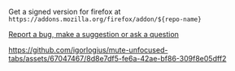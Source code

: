 Get a signed version for firefox at `https://addons.mozilla.org/firefox/addon/${repo-name}`

[Report a bug, make a suggestion or ask a question](https://github.com/igorlogius/igorlogius/issues/new/choose)

https://github.com/igorlogius/mute-unfocused-tabs/assets/67047467/8d8e7df5-fe6a-42ae-bf86-309f8e05dff2
